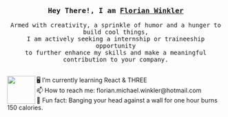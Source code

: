 

<h3 align="center">
        <samp>  Hey There!, I am
                <b><a target="_blank" href="https://flowinkler.io/">Florian Winkler</a></b>
        </samp>
</h3>
<p align="center">
        <!-- Intro -->
        <samp>
                Armed with creativity, a sprinkle of humor and a hunger to build cool things,
                <br>
                I am actively seeking a internship or traineeship opportunity</b>
                <br>
                to further enhance my skills and make a meaningful contribution to your company.</b>
                <br>
                 <br>
<p/>
<img src="https://github.com/FloWinkler/FloWinkler/assets/135036974/09f8d20c-a68d-4773-95fa-3f08a1296ffa" align="left" width="65" height="65" padding-left="200"/>
<p align="left">
🖥️ I’m currently learning React & THREE
<br>
📫 How to reach me: florian.michael.winkler@hotmail.com
<br>
👻 Fun fact: Banging your head against a wall for one hour burns 150 calories.
<p/>
